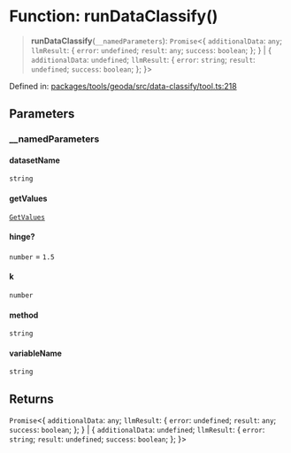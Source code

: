 # Function: runDataClassify()

> **runDataClassify**(`__namedParameters`): `Promise`\<\{ `additionalData`: `any`; `llmResult`: \{ `error`: `undefined`; `result`: `any`; `success`: `boolean`; \}; \} \| \{ `additionalData`: `undefined`; `llmResult`: \{ `error`: `string`; `result`: `undefined`; `success`: `boolean`; \}; \}\>

Defined in: [packages/tools/geoda/src/data-classify/tool.ts:218](https://github.com/GeoDaCenter/openassistant/blob/0a6a7e7306d75a25dc968b3117f04cb7bd613bec/packages/tools/geoda/src/data-classify/tool.ts#L218)

## Parameters

### \_\_namedParameters

#### datasetName

`string`

#### getValues

[`GetValues`](../type-aliases/GetValues.md)

#### hinge?

`number` = `1.5`

#### k

`number`

#### method

`string`

#### variableName

`string`

## Returns

`Promise`\<\{ `additionalData`: `any`; `llmResult`: \{ `error`: `undefined`; `result`: `any`; `success`: `boolean`; \}; \} \| \{ `additionalData`: `undefined`; `llmResult`: \{ `error`: `string`; `result`: `undefined`; `success`: `boolean`; \}; \}\>
